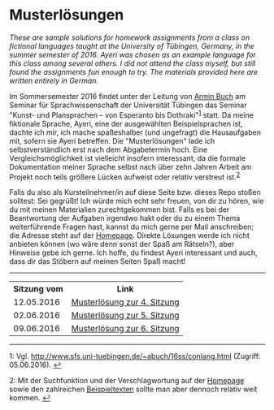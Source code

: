 Musterlösungen
==============

*These are sample solutions for homework assignments from a class on fictional languages taught at the University of Tübingen, Germany, in the summer semester of 2016. Ayeri was chosen as an example language for this class among several others. I did not attend the class myself, but still found the assignments fun enough to try. The materials provided here are written entirely in German.*

Im Sommersemester 2016 findet unter der Leitung von [Armin Buch](http://www.sfs.uni-tuebingen.de/~abuch/) am Seminar für Sprachwissenschaft der Universität Tübingen das Seminar "Kunst- und Plansprachen – von Esperanto bis Dothraki"<sup>[1](#fn1)</sup> statt. Da meine fiktionale Sprache, Ayeri, eine der ausgewählten Beispielsprachen ist, dachte ich mir, ich mache spaßeshalber (und ungefragt) die Hausaufgaben mit, sofern sie Ayeri betreffen. Die "Musterlösungen" lade ich selbstverständlich erst nach dem Abgabetermin hoch. Eine Vergleichsmöglichkeit ist vielleicht insofern interessant, da die formale Dokumentation meiner Sprache selbst nach über zehn Jahren Arbeit am Projekt noch teils größere Lücken aufweist oder relativ verstreut ist.<sup>[2](#fn2)</sup>

Falls du also als Kursteilnehmer/in auf diese Seite bzw. dieses Repo stoßen solltest: Sei gegrüßt! Ich würde mich echt sehr freuen, von dir zu hören, wie du mit meinen Materialien zurechtgekommen bist. Falls es bei der Beantwortung der Aufgaben irgendwo hakt oder du zu einem Thema weiterführende Fragen hast, kannst du mich gerne per Mail anschreiben; die Adresse steht auf der [Homepage](http://benung.nfshost.com/contact). Direkte Lösungen werde ich nicht anbieten können (wo wäre denn sonst der Spaß am Rätseln?), aber Hinweise gebe ich gerne. Ich hoffe, du findest Ayeri interessant und auch, dass dir das Stöbern auf meinen Seiten Spaß macht!

***

<table>
  <tr>
    <th>Sitzung vom</th>
    <th>Link</th>
  </tr>
  <tr>
    <td>12.05.2016</td>
    <td><a href="https://github.com/carbeck/benung-pdfs/raw/master/2016-04_05_06_07%20L%C3%B6sungen%20Uni%20T%C3%BCbingen/2016-05-12.pdf">Musterlösung zur 4. Sitzung</a></td>
  </tr>
  <tr>
    <td>02.06.2016</td>
    <td><a href="https://github.com/carbeck/benung-pdfs/raw/master/2016-04_05_06_07%20L%C3%B6sungen%20Uni%20T%C3%BCbingen/2016-06-02.pdf">Musterlösung zur 5. Sitzung</a></td>
  </tr>
  <tr>
    <td>09.06.2016</td>
    <td><a href="https://github.com/carbeck/benung-pdfs/raw/master/2016-04_05_06_07%20L%C3%B6sungen%20Uni%20T%C3%BCbingen/2016-06-09.pdf">Musterlösung zur 6. Sitzung</a></td>
  </tr>
  <!--<tr>
    <td>16.06.2016</td>
    <td><a href="https://github.com/carbeck/benung-pdfs/raw/master/2016-04_05_06_07%20L%C3%B6sungen%20Uni%20T%C3%BCbingen/2016-06-16.pdf">Musterlösung zur 7. Sitzung</a></td>
  </tr>-->
</table>

***

<a name="fn1">1</a>: Vgl. <http://www.sfs.uni-tuebingen.de/~abuch/16ss/conlang.html> (Zugriff: 05.06.2016). [↩](#fn1)

<a name="fn2">2</a>: Mit der Suchfunktion und der Verschlagwortung auf der [Homepage](http://benung.nfshost.com) sowie den zahlreichen [Beispieltexten](http://benung.nfshost.com/examples) sollte man aber dennoch relativ weit kommen. [↩](#fn2)
